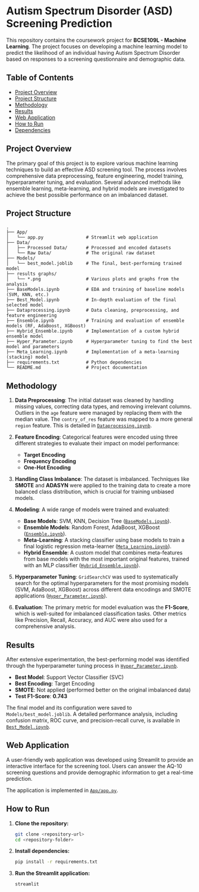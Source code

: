 # Autism Spectrum Disorder (ASD) Screening Prediction

This repository contains the coursework project for **BCSE109L - Machine Learning**. The project focuses on developing a machine learning model to predict the likelihood of an individual having Autism Spectrum Disorder based on responses to a screening questionnaire and demographic data.

## Table of Contents

- [Project Overview](#project-overview)
- [Project Structure](#project-structure)
- [Methodology](#methodology)
- [Results](#results)
- [Web Application](#web-application)
- [How to Run](#how-to-run)
- [Dependencies](#dependencies)

## Project Overview

The primary goal of this project is to explore various machine learning techniques to build an effective ASD screening tool. The process involves comprehensive data preprocessing, feature engineering, model training, hyperparameter tuning, and evaluation. Several advanced methods like ensemble learning, meta-learning, and hybrid models are investigated to achieve the best possible performance on an imbalanced dataset.

## Project Structure

```
.
├── App/
│   └── app.py                # Streamlit web application
├── Data/
│   ├── Processed Data/       # Processed and encoded datasets
│   └── Raw Data/             # The original raw dataset
├── Models/
│   └── best_model.joblib     # The final, best-performing trained model
├── results graphs/
│   └── *.png                 # Various plots and graphs from the analysis
├── BaseModels.ipynb          # EDA and training of baseline models (SVM, KNN, etc.)
├── Best_Model.ipynb          # In-depth evaluation of the final selected model
├── Dataprocessing.ipynb      # Data cleaning, preprocessing, and feature engineering
├── Ensemble.ipynb            # Training and evaluation of ensemble models (RF, AdaBoost, XGBoost)
├── Hybrid_Ensemble.ipynb     # Implementation of a custom hybrid ensemble model
├── Hyper_Parameter.ipynb     # Hyperparameter tuning to find the best model and parameters
├── Meta_Learning.ipynb       # Implementation of a meta-learning (stacking) model
├── requirements.txt          # Python dependencies
└── README.md                 # Project documentation
```

## Methodology

1.  **Data Preprocessing**: The initial dataset was cleaned by handling missing values, correcting data types, and removing irrelevant columns. Outliers in the `age` feature were managed by replacing them with the median value. The `contry_of_res` feature was mapped to a more general `region` feature. This is detailed in [`Dataprocessing.ipynb`](Dataprocessing.ipynb).

2.  **Feature Encoding**: Categorical features were encoded using three different strategies to evaluate their impact on model performance:
    *   **Target Encoding**
    *   **Frequency Encoding**
    *   **One-Hot Encoding**

3.  **Handling Class Imbalance**: The dataset is imbalanced. Techniques like **SMOTE** and **ADASYN** were applied to the training data to create a more balanced class distribution, which is crucial for training unbiased models.

4.  **Modeling**: A wide range of models were trained and evaluated:
    *   **Base Models**: SVM, KNN, Decision Tree ([`BaseModels.ipynb`](BaseModels.ipynb)).
    *   **Ensemble Models**: Random Forest, AdaBoost, XGBoost ([`Ensemble.ipynb`](Ensemble.ipynb)).
    *   **Meta-Learning**: A stacking classifier using base models to train a final logistic regression meta-learner ([`Meta_Learning.ipynb`](Meta_Learning.ipynb)).
    *   **Hybrid Ensemble**: A custom model that combines meta-features from base models with the most important original features, trained with an MLP classifier ([`Hybrid_Ensemble.ipynb`](Hybrid_Ensemble.ipynb)).

5.  **Hyperparameter Tuning**: `GridSearchCV` was used to systematically search for the optimal hyperparameters for the most promising models (SVM, AdaBoost, XGBoost) across different data encodings and SMOTE applications ([`Hyper_Parameter.ipynb`](Hyper_Parameter.ipynb)).

6.  **Evaluation**: The primary metric for model evaluation was the **F1-Score**, which is well-suited for imbalanced classification tasks. Other metrics like Precision, Recall, Accuracy, and AUC were also used for a comprehensive analysis.

## Results

After extensive experimentation, the best-performing model was identified through the hyperparameter tuning process in [`Hyper_Parameter.ipynb`](Hyper_Parameter.ipynb).

-   **Best Model**: Support Vector Classifier (SVC)
-   **Best Encoding**: Target Encoding
-   **SMOTE**: Not applied (performed better on the original imbalanced data)
-   **Test F1-Score**: **0.743**

The final model and its configuration were saved to `Models/best_model.joblib`. A detailed performance analysis, including confusion matrix, ROC curve, and precision-recall curve, is available in [`Best_Model.ipynb`](Best_Model.ipynb).

## Web Application

A user-friendly web application was developed using Streamlit to provide an interactive interface for the screening tool. Users can answer the AQ-10 screening questions and provide demographic information to get a real-time prediction.

The application is implemented in [`App/app.py`](App/app.py).

## How to Run

1.  **Clone the repository:**
    ```sh
    git clone <repository-url>
    cd <repository-folder>
    ```

2.  **Install dependencies:**
    ```sh
    pip install -r requirements.txt
    ```

3.  **Run the Streamlit application:**
    ```sh
    streamlit